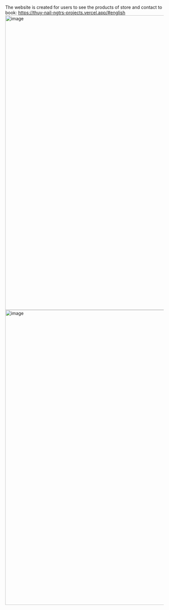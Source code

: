 The website is created for users to see the products of store and contact to book: https://thuy-nail-ngtrs-projects.vercel.app/#english
<img width="936" alt="image" src="https://github.com/user-attachments/assets/457ab69a-07ed-405e-ac94-456c8a3342be" />
<img width="937" alt="image" src="https://github.com/user-attachments/assets/a47632d1-4443-4e27-84b3-f9027d543d71" />
